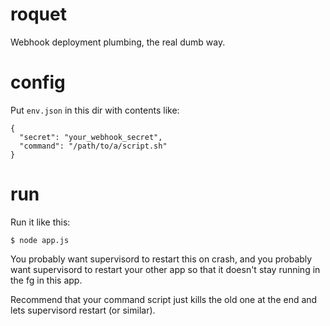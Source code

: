 # roquet
Webhook deployment plumbing, the real dumb way.

# config

Put `env.json` in this dir with contents like:

```
{
  "secret": "your_webhook_secret",
  "command": "/path/to/a/script.sh"
}
```

# run

Run it like this:

```
$ node app.js
```

You probably want supervisord to restart this on crash,
and you probably want supervisord to restart your other app
so that it doesn't stay running in the fg in this app.

Recommend that your command script just kills the old one at the end
and lets supervisord restart (or similar).

